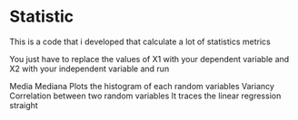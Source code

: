 # Statistic
This is a code that i developed that calculate a lot of statistics metrics

You just have to replace the values ​​of X1 with your dependent variable and X2 with your independent variable and run

Media 
Mediana
Plots the histogram of each random variables
Variancy
Correlation between two random variables
It traces the linear regression straight
